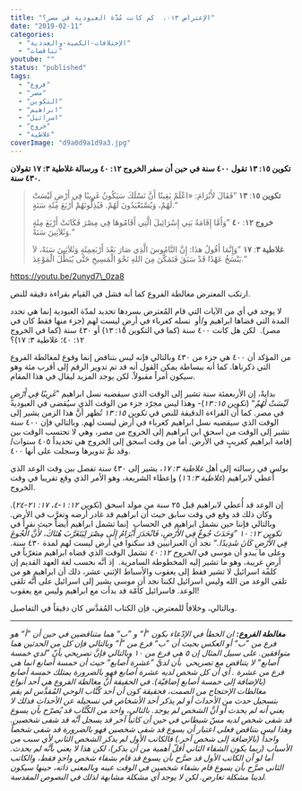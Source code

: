 ```yaml
---
title: "الإعتراض ٠١٣،  كم كانت مُدَّة العبودية في مصر؟"
date: "2019-02-11"
categories: 
  - "الإختلافات-الكمية-والعددية"
  - "تناقضات"
youtube: ""
status: "published"
tags: 
  - "فروع"
  - "مصر"
  - "التكوين"
  - "ابراهيم"
  - "اسرائيل"
  - "خروج"
  - "غلاطية"
coverImage: "d9a0d9a1d9a3.jpg"
---
```


**تكوين ١٥: ١٣ تقول ٤٠٠ سنة في حين أن سفر الخروج ١٢: ٤٠ ورسالة غلاطية ٣: ١٧ تقولان ٤٣٠ سنة.**

> **تكوين ١٥**: **١٣** ”فَقَالَ لأَبْرَامَ: «اعْلَمْ يَقِينًا أَنَّ نَسْلَكَ سَيَكُونُ غَرِيبًا فِي أَرْضٍ لَيْسَتْ لَهُمْ، وَيُسْتَعْبَدُونَ لَهُمْ. فَيُذِلُّونَهُمْ أَرْبَعَ مِئَةِ سَنَةٍ.“
> 
> **خروج ١٢**: **٤٠** ”وَأَمَّا إِقَامَةُ بَنِي إِسْرَائِيلَ الَّتِي أَقَامُوهَا فِي مِصْرَ فَكَانَتْ أَرْبَعَ مِئَةٍ وَثَلاَثِينَ سَنَةً.“
> 
> **غلاطية ٣**: **١٧** ”وَإِنَّمَا أَقُولُ هذَا: إِنَّ النَّامُوسَ الَّذِي صَارَ بَعْدَ أَرْبَعِمِئَةٍ وَثَلاَثِينَ سَنَةً، لاَ يَنْسَخُ عَهْدًا قَدْ سَبَقَ فَتَمَكَّنَ مِنَ اللهِ نَحْوَ الْمَسِيحِ حَتَّى يُبَطِّلَ الْمَوْعِدَ.“

https://youtu.be/2unyd7\_0za8

ارتكب المعترض مغالطة الفروع كما أنه فشل في القيام بقراءة دقيقة للنص.

لا يوجد في أي من الآيات التي قام المُعترض بسردها تحديد لمدّة العبودية إنما هي تحدد المدة التي قضاها ابراهيم و/أو  نسله كغرباء في أرضٍ ليست لهم (جزء منها فقط كان في مصر).  لكن هل كانت ٤٠٠ سنة (كما في التكوين ١٥: ١٣) أو ٤٣٠ سنة (كما في الخروج ١٢: ٤٠؛ غلاطية ٣: ١٧)؟

من المؤكد أن ٤٠٠ هي جزء من ٤٣٠ وبالتالي فإنه ليس بتناقض إنما وقوع لمغالطة الفروع التي ذكرناها. كما أنه ببساطة يمكن القول أنه قد تم تدوير الرقم إلى أقرب مئة وهو سيكون أمراً مقبولاً. لكن يوجد المزيد ليقال في هذا المقام.

بدايةً، إن الأربعمئة سنة تشير إلى الوقت الذي سيقضيه نسل ابراهيم ”_غَرِيبًا فِي أَرْضٍ لَيْسَتْ لَهُمْ_“ (_تكوين ١٥: ١٣_)- وهذا ليس مجرّد جزء من الوقت الذي سيُقضى في العبودية في مصر. كما أن القراءة الدقيقة للنص في _تكوين ١٥: ١٣_ تُظهر أنَّ هذا الزمن يشير إلى الوقت الذي سيقضيه نسل ابراهيم كغرباء في أرض ليست لهم. وبالتالي فإن ٤٠٠ سنة تشير إلى الوقت من اسحق ابن ابراهيم إلى الخروج من مصر، وهي لا تحتسب الوقت بين إقامة ابراهيم كغريبٍ في الأرض. أما من وقت اسحق إلى الخروج هي تحديداً ٤٠٥ سنوات/ وقد تمَّ تدويرها وسجلت على أنها ٤٠٠.

بولس في رسالته إلى أهل _غلاطية ٣: ١٧_، يشير إلى ٤٣٠ سنة تفصل بين وقت الوعد الذي أُعطي لابراهيم (_غلاطية ٣: ١٦_) وإعطاء الشريعة، وهو الأمر الذي وقع تقريبا في وقت الخروج.

إن الوعد قد أُعطي لابراهيم قبل ٢٥ سنة من مولد اسحق (_تكوين ١٢: ١-٤، ١٧: ٢١-٢٤_). وكان ذلك قد وقع في وقت سابق حيث أن ابراهيم قد غادر أرضه وتغرَّب في الأرض. وبالتالي فإننا حين نشمل ابراهيم في الحساب  إنما تشمل ابراهيم أيضاً حيث نقرأ في _تكوين ١٢: ١٠ ”وَحَدَثَ جُوعٌ فِي الأَرْضِ، فَانْحَدَرَ أَبْرَامُ إِلَى مِصْرَ لِيَتَغَرَّبَ هُنَاكَ، لأَنَّ الْجُوعَ فِي الأَرْضِ كَانَ شَدِيدًا.“_ نجد أن العبرانيين قد سكنوا في أرض ليست لهم لمدة ٤٣٠ سنة. وعلى ما يبدو أن موسى في _الخروج ١٢: ٤٠_ تشمل الوقت الذي قضاه ابراهيم متغرّباً في أرضٍ غريبة، وهو ما تشير إليه المخطوطة السامرية.  إذ أنَّه بحسب لغة العهد القديم إن كلمة اسرائيل لا تشير فقط إلى يعقوب والأسباط الإثني عشر، ذلك أن ابراهيم هو من تلقى الوعد من الله وليس اسرائيل لكننا نجد أن موسى يشير إلى اسرائيل على أنَّه تلقى الوعد. فاسرائيل كأمّة قد بدأت مع ابراهيم وليس مع يعقوب!

وبالتالي، وخلافاً للمعترض، فإن الكتاب المُقدَّس كان دقيقاً في التفاصيل.

* * *

_**مغالطة الفروع:** ان الخطأ في الإدّعاء بكون ”أ“ و ”ب“ هما متناقضين في حين أن ”أ“ هو فرع من ”ب“ أو العكس بحيث أن ”ب“ فرع من ”أ“ وبالتالي فإن كل من الحدثين هما متوافقين. على سبيل المثال إن ٥ هي فرع من ١٠ وبالتالي فإنَّ تصريحي بأنّ ”لدي خمسة أصابع“ لا يتناقض مع تصريحي  بأن لديَّ ”عشرة أصابع“ حيث أن خمسة أصابع انما هي فرع من عشرة . أي أن كل شخص لديه عشرة أصابع فهو بالضرورة يمتلك خمسة أصابع (بالإضافة إلى خمسة أصابع إضافيّة). في الحقيقة أنَّ مغالطة الفروع هي أحد أنواع مغالطات الإحتجاج من الصمت، فحقيقة كون أن أحد كُتَّاب الوحي المُقدَّس لم يقم بتسجيل حدث من الأحداث أو لم يذكر أحد الأشخاص في تسجيله عن الأحداث فذلك لا يعني أنه لم يحدث أو أنَّ الشخص لم يوجد. بالتالي، واحد من الكُتَّاب قد يُصرّح بأن يسوع قد شفى شخص لديه مسّ شيطاني في حين أن كاتباً آخر قد يسجل أنَّه قد شفى شخصين. وهذا ليس بتناقض فعلى اعتبار أن يسوع قد شفى شخصين فهو بالضرورة قد شفى شخصاً واحداً (بالإضافة إلى شخص آخر.) فالكاتب الأول لم يذكر الشخص الثاني لأي سبب من الأسباب (ربما يكون الشفاء الثاني أقلّ أهمية من أن يذكر)، لكن هذا لا يعني بأنَّه لم يحدث. أما لو أن الكاتب الأول قد صرَّح بأن يسوع قد قام بشفاء شخص واحدٍ فقط، والكاتب الثاني صرَّح بأن يسوع قام بشفاء شخصين في الوقت عينه وبالمعنى ذاته، حينها سيكون لدينا مشكلة تعارض. لكن لا يوجد أي مشكلة مشابهة لذلك في النصوص المقدسة._
